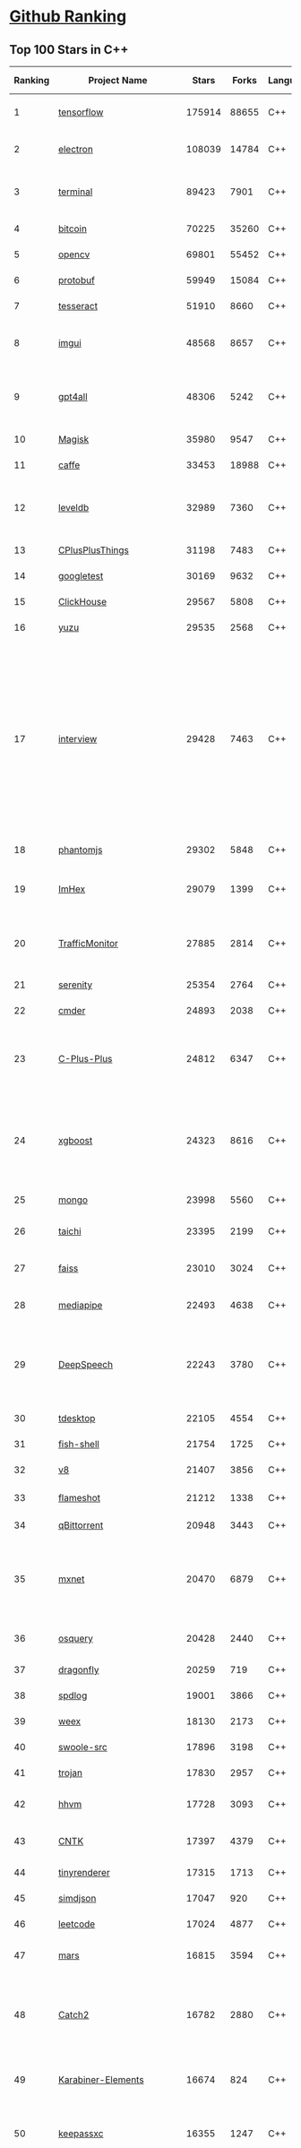 [Github Ranking](../README.md)
==========

## Top 100 Stars in C\+\+

| Ranking | Project Name | Stars | Forks | Language | Open Issues | Description | Last Commit |
| ------- | ------------ | ----- | ----- | -------- | ----------- | ----------- | ----------- |
| 1 | [tensorflow](https://github.com/tensorflow/tensorflow) | 175914 | 88655 | C++ | 1914 | An Open Source Machine Learning Framework for Everyone | 2023-07-04T21:03:27Z |
| 2 | [electron](https://github.com/electron/electron) | 108039 | 14784 | C++ | 813 | :electron: Build cross-platform desktop apps with JavaScript, HTML, and CSS | 2023-07-04T22:16:42Z |
| 3 | [terminal](https://github.com/microsoft/terminal) | 89423 | 7901 | C++ | 1485 | The new Windows Terminal and the original Windows console host, all in the same place! | 2023-07-04T13:26:37Z |
| 4 | [bitcoin](https://github.com/bitcoin/bitcoin) | 70225 | 35260 | C++ | 346 | Bitcoin Core integration/staging tree | 2023-07-04T19:21:40Z |
| 5 | [opencv](https://github.com/opencv/opencv) | 69801 | 55452 | C++ | 2336 | Open Source Computer Vision Library | 2023-07-04T21:57:49Z |
| 6 | [protobuf](https://github.com/protocolbuffers/protobuf) | 59949 | 15084 | C++ | 702 | Protocol Buffers - Google's data interchange format | 2023-07-04T19:24:21Z |
| 7 | [tesseract](https://github.com/tesseract-ocr/tesseract) | 51910 | 8660 | C++ | 379 | Tesseract Open Source OCR Engine (main repository) | 2023-06-28T09:37:15Z |
| 8 | [imgui](https://github.com/ocornut/imgui) | 48568 | 8657 | C++ | 726 | Dear ImGui: Bloat-free Graphical User interface for C++ with minimal dependencies | 2023-07-05T02:35:02Z |
| 9 | [gpt4all](https://github.com/nomic-ai/gpt4all) | 48306 | 5242 | C++ | 396 | gpt4all: an ecosystem of open-source chatbots trained on a massive collections of clean assistant data including code, stories and dialogue | 2023-07-04T17:42:43Z |
| 10 | [Magisk](https://github.com/topjohnwu/Magisk) | 35980 | 9547 | C++ | 16 | The Magic Mask for Android | 2023-07-04T11:29:48Z |
| 11 | [caffe](https://github.com/BVLC/caffe) | 33453 | 18988 | C++ | 895 | Caffe: a fast open framework for deep learning. | 2023-03-22T00:02:19Z |
| 12 | [leveldb](https://github.com/google/leveldb) | 32989 | 7360 | C++ | 198 | LevelDB is a fast key-value storage library written at Google that provides an ordered mapping from string keys to string values. | 2023-06-28T03:30:51Z |
| 13 | [CPlusPlusThings](https://github.com/Light-City/CPlusPlusThings) | 31198 | 7483 | C++ | 3 | C++那些事 | 2023-07-01T03:28:16Z |
| 14 | [googletest](https://github.com/google/googletest) | 30169 | 9632 | C++ | 244 | GoogleTest - Google Testing and Mocking Framework | 2023-07-04T02:24:49Z |
| 15 | [ClickHouse](https://github.com/ClickHouse/ClickHouse) | 29567 | 5808 | C++ | 3005 | ClickHouse® is a free analytics DBMS for big data | 2023-07-05T02:48:28Z |
| 16 | [yuzu](https://github.com/yuzu-emu/yuzu) | 29535 | 2568 | C++ | 1252 | Nintendo Switch Emulator | 2023-07-04T20:50:39Z |
| 17 | [interview](https://github.com/huihut/interview) | 29428 | 7463 | C++ | 15 | 📚 C/C++ 技术面试基础知识总结，包括语言、程序库、数据结构、算法、系统、网络、链接装载库等知识及面试经验、招聘、内推等信息。This repository is a summary of the basic knowledge of recruiting job seekers and beginners in the direction of C/C++ technology, including language, program library, data structure, algorithm, system, network, link loading library, interview experience, recruitment, recommendation, etc. | 2023-06-20T13:46:12Z |
| 18 | [phantomjs](https://github.com/ariya/phantomjs) | 29302 | 5848 | C++ | 14 | Scriptable Headless Browser | 2022-11-26T19:43:12Z |
| 19 | [ImHex](https://github.com/WerWolv/ImHex) | 29079 | 1399 | C++ | 133 | 🔍 A Hex Editor for Reverse Engineers, Programmers and people who value their retinas when working at 3 AM. | 2023-07-04T21:30:42Z |
| 20 | [TrafficMonitor](https://github.com/zhongyang219/TrafficMonitor) | 27885 | 2814 | C++ | 867 | 这是一个用于显示当前网速、CPU及内存利用率的桌面悬浮窗软件，并支持任务栏显示，支持更换皮肤。 | 2023-05-13T08:36:24Z |
| 21 | [serenity](https://github.com/SerenityOS/serenity) | 25354 | 2764 | C++ | 614 | The Serenity Operating System 🐞 | 2023-07-05T02:42:03Z |
| 22 | [cmder](https://github.com/cmderdev/cmder) | 24893 | 2038 | C++ | 34 | Lovely console emulator package for Windows | 2023-07-04T17:46:48Z |
| 23 | [C-Plus-Plus](https://github.com/TheAlgorithms/C-Plus-Plus) | 24812 | 6347 | C++ | 10 | Collection of various algorithms in mathematics, machine learning, computer science and physics implemented in C++ for educational purposes. | 2023-07-05T01:27:48Z |
| 24 | [xgboost](https://github.com/dmlc/xgboost) | 24323 | 8616 | C++ | 322 | Scalable, Portable and Distributed Gradient Boosting (GBDT, GBRT or GBM) Library,  for Python, R, Java, Scala, C++ and more. Runs on single machine, Hadoop, Spark, Dask, Flink and DataFlow | 2023-07-05T00:21:53Z |
| 25 | [mongo](https://github.com/mongodb/mongo) | 23998 | 5560 | C++ | 0 | The MongoDB Database | 2023-07-05T00:27:42Z |
| 26 | [taichi](https://github.com/taichi-dev/taichi) | 23395 | 2199 | C++ | 676 | Productive & portable high-performance programming in Python. | 2023-07-05T02:57:44Z |
| 27 | [faiss](https://github.com/facebookresearch/faiss) | 23010 | 3024 | C++ | 301 | A library for efficient similarity search and clustering of dense vectors. | 2023-07-04T14:06:48Z |
| 28 | [mediapipe](https://github.com/google/mediapipe) | 22493 | 4638 | C++ | 171 | Cross-platform, customizable ML solutions for live and streaming media. | 2023-07-03T17:04:22Z |
| 29 | [DeepSpeech](https://github.com/mozilla/DeepSpeech) | 22243 | 3780 | C++ | 110 | DeepSpeech is an open source embedded (offline, on-device) speech-to-text engine which can run in real time on devices ranging from a Raspberry Pi 4 to high power GPU servers. | 2023-06-09T08:04:27Z |
| 30 | [tdesktop](https://github.com/telegramdesktop/tdesktop) | 22105 | 4554 | C++ | 794 | Telegram Desktop messaging app | 2023-07-01T18:27:19Z |
| 31 | [fish-shell](https://github.com/fish-shell/fish-shell) | 21754 | 1725 | C++ | 445 | The user-friendly command line shell. | 2023-07-05T02:53:18Z |
| 32 | [v8](https://github.com/v8/v8) | 21407 | 3856 | C++ | 0 | The official mirror of the V8 Git repository | 2023-06-25T20:55:58Z |
| 33 | [flameshot](https://github.com/flameshot-org/flameshot) | 21212 | 1338 | C++ | 435 | Powerful yet simple to use screenshot software :desktop_computer: :camera_flash: | 2023-07-02T21:13:39Z |
| 34 | [qBittorrent](https://github.com/qbittorrent/qBittorrent) | 20948 | 3443 | C++ | 2841 | qBittorrent BitTorrent client | 2023-07-04T19:37:22Z |
| 35 | [mxnet](https://github.com/apache/mxnet) | 20470 | 6879 | C++ | 1796 | Lightweight, Portable, Flexible Distributed/Mobile Deep Learning with Dynamic, Mutation-aware Dataflow Dep Scheduler; for Python, R, Julia, Scala, Go, Javascript and more | 2023-06-23T19:06:24Z |
| 36 | [osquery](https://github.com/osquery/osquery) | 20428 | 2440 | C++ | 576 | SQL powered operating system instrumentation, monitoring, and analytics. | 2023-07-03T17:58:00Z |
| 37 | [dragonfly](https://github.com/dragonflydb/dragonfly) | 20259 | 719 | C++ | 114 | A modern replacement for Redis and Memcached | 2023-07-04T13:52:59Z |
| 38 | [spdlog](https://github.com/gabime/spdlog) | 19001 | 3866 | C++ | 30 | Fast C++ logging library. | 2023-07-04T15:00:23Z |
| 39 | [weex](https://github.com/alibaba/weex) | 18130 | 2173 | C++ | 45 | A framework for building Mobile cross-platform UI | 2022-12-16T06:13:17Z |
| 40 | [swoole-src](https://github.com/swoole/swoole-src) | 17896 | 3198 | C++ | 84 | 🚀 Coroutine-based concurrency library for PHP | 2023-07-04T14:01:56Z |
| 41 | [trojan](https://github.com/trojan-gfw/trojan) | 17830 | 2957 | C++ | 66 | An unidentifiable mechanism that helps you bypass GFW. | 2023-02-06T21:41:29Z |
| 42 | [hhvm](https://github.com/facebook/hhvm) | 17728 | 3093 | C++ | 542 | A virtual machine for executing programs written in Hack. | 2023-06-29T19:21:00Z |
| 43 | [CNTK](https://github.com/microsoft/CNTK) | 17397 | 4379 | C++ | 750 | Microsoft Cognitive Toolkit (CNTK), an open source deep-learning toolkit | 2023-03-11T07:31:35Z |
| 44 | [tinyrenderer](https://github.com/ssloy/tinyrenderer) | 17315 | 1713 | C++ | 38 | A brief computer graphics / rendering course | 2023-02-22T02:30:43Z |
| 45 | [simdjson](https://github.com/simdjson/simdjson) | 17047 | 920 | C++ | 121 | Parsing gigabytes of JSON per second  | 2023-07-03T22:46:21Z |
| 46 | [leetcode](https://github.com/haoel/leetcode) | 17024 | 4877 | C++ | 23 | LeetCode Problems' Solutions  | 2023-06-14T13:43:40Z |
| 47 | [mars](https://github.com/Tencent/mars) | 16815 | 3594 | C++ | 393 | Mars is a cross-platform network component  developed by WeChat. | 2023-07-04T02:54:38Z |
| 48 | [Catch2](https://github.com/catchorg/Catch2) | 16782 | 2880 | C++ | 349 | A modern, C++-native, test framework for unit-tests, TDD and BDD - using C++14, C++17 and later (C++11 support is in v2.x branch, and C++03 on the Catch1.x branch) | 2023-07-04T21:53:10Z |
| 49 | [Karabiner-Elements](https://github.com/pqrs-org/Karabiner-Elements) | 16674 | 824 | C++ | 858 | Karabiner-Elements is a powerful utility for keyboard customization on macOS Sierra (10.12) or later. | 2023-07-04T23:31:28Z |
| 50 | [keepassxc](https://github.com/keepassxreboot/keepassxc) | 16355 | 1247 | C++ | 631 | KeePassXC is a cross-platform community-driven port of the Windows application “Keepass Password Safe”. | 2023-07-04T12:43:13Z |
| 51 | [mxnet](https://github.com/apache/mxnet) | 20470 | 6879 | C++ | 1796 | Lightweight, Portable, Flexible Distributed/Mobile Deep Learning with Dynamic, Mutation-aware Dataflow Dep Scheduler; for Python, R, Julia, Scala, Go, Javascript and more | 2023-06-23T19:06:24Z |
| 52 | [winget-cli](https://github.com/microsoft/winget-cli) | 20430 | 1302 | C++ | 702 | WinGet is the Windows Package Manager. This project includes a CLI (Command Line Interface), PowerShell modules, and a COM (Component Object Model) API (Application Programming Interface). | 2023-07-04T05:12:32Z |
| 53 | [osquery](https://github.com/osquery/osquery) | 20428 | 2440 | C++ | 576 | SQL powered operating system instrumentation, monitoring, and analytics. | 2023-07-03T17:58:00Z |
| 54 | [solidity](https://github.com/ethereum/solidity) | 20419 | 5303 | C++ | 389 | Solidity, the Smart Contract Programming Language | 2023-07-05T01:19:10Z |
| 55 | [dragonfly](https://github.com/dragonflydb/dragonfly) | 20259 | 719 | C++ | 114 | A modern replacement for Redis and Memcached | 2023-07-04T13:52:59Z |
| 56 | [notepad-plus-plus](https://github.com/notepad-plus-plus/notepad-plus-plus) | 19558 | 4154 | C++ | 2049 | Notepad++ official repository | 2023-07-05T00:19:27Z |
| 57 | [spdlog](https://github.com/gabime/spdlog) | 19001 | 3866 | C++ | 30 | Fast C++ logging library. | 2023-07-04T15:00:23Z |
| 58 | [sqlitebrowser](https://github.com/sqlitebrowser/sqlitebrowser) | 18479 | 1995 | C++ | 641 | Official home of the DB Browser for SQLite (DB4S) project. Previously known as "SQLite Database Browser" and "Database Browser for SQLite". Website at:  | 2023-07-03T01:18:03Z |
| 59 | [weex](https://github.com/alibaba/weex) | 18130 | 2173 | C++ | 45 | A framework for building Mobile cross-platform UI | 2022-12-16T06:13:17Z |
| 60 | [swoole-src](https://github.com/swoole/swoole-src) | 17896 | 3198 | C++ | 84 | 🚀 Coroutine-based concurrency library for PHP | 2023-07-04T14:01:56Z |
| 61 | [trojan](https://github.com/trojan-gfw/trojan) | 17830 | 2957 | C++ | 66 | An unidentifiable mechanism that helps you bypass GFW. | 2023-02-06T21:41:29Z |
| 62 | [hhvm](https://github.com/facebook/hhvm) | 17728 | 3093 | C++ | 542 | A virtual machine for executing programs written in Hack. | 2023-06-29T19:21:00Z |
| 63 | [ncnn](https://github.com/Tencent/ncnn) | 17441 | 3875 | C++ | 955 | ncnn is a high-performance neural network inference framework optimized for the mobile platform | 2023-07-05T02:43:19Z |
| 64 | [CNTK](https://github.com/microsoft/CNTK) | 17397 | 4379 | C++ | 750 | Microsoft Cognitive Toolkit (CNTK), an open source deep-learning toolkit | 2023-03-11T07:31:35Z |
| 65 | [tinyrenderer](https://github.com/ssloy/tinyrenderer) | 17315 | 1713 | C++ | 38 | A brief computer graphics / rendering course | 2023-02-22T02:30:43Z |
| 66 | [fmt](https://github.com/fmtlib/fmt) | 17232 | 2091 | C++ | 13 | A modern formatting library | 2023-07-04T12:01:26Z |
| 67 | [cocos2d-x](https://github.com/cocos2d/cocos2d-x) | 17224 | 7088 | C++ | 1400 | Cocos2d-x is a suite of open-source, cross-platform, game-development tools utilized by millions of developers across the globe. Its core has evolved to serve as the foundation for Cocos Creator 1.x & 2.x. | 2023-07-05T01:52:47Z |
| 68 | [simdjson](https://github.com/simdjson/simdjson) | 17047 | 920 | C++ | 121 | Parsing gigabytes of JSON per second  | 2023-07-03T22:46:21Z |
| 69 | [leetcode](https://github.com/haoel/leetcode) | 17024 | 4877 | C++ | 23 | LeetCode Problems' Solutions  | 2023-06-14T13:43:40Z |
| 70 | [mars](https://github.com/Tencent/mars) | 16815 | 3594 | C++ | 393 | Mars is a cross-platform network component  developed by WeChat. | 2023-07-04T02:54:38Z |
| 71 | [Catch2](https://github.com/catchorg/Catch2) | 16782 | 2880 | C++ | 349 | A modern, C++-native, test framework for unit-tests, TDD and BDD - using C++14, C++17 and later (C++11 support is in v2.x branch, and C++03 on the Catch1.x branch) | 2023-07-04T21:53:10Z |
| 72 | [Karabiner-Elements](https://github.com/pqrs-org/Karabiner-Elements) | 16674 | 824 | C++ | 858 | Karabiner-Elements is a powerful utility for keyboard customization on macOS Sierra (10.12) or later. | 2023-07-04T23:31:28Z |
| 73 | [CnC_Remastered_Collection](https://github.com/electronicarts/CnC_Remastered_Collection) | 16590 | 4344 | C++ | 74 | None | 2022-12-08T11:20:03Z |
| 74 | [keepassxc](https://github.com/keepassxreboot/keepassxc) | 16355 | 1247 | C++ | 631 | KeePassXC is a cross-platform community-driven port of the Windows application “Keepass Password Safe”. | 2023-07-04T12:43:13Z |
| 75 | [yoga](https://github.com/facebook/yoga) | 16281 | 1389 | C++ | 88 | Yoga is a cross-platform layout engine which implements Flexbox. Follow https://twitter.com/yogalayout for updates. | 2023-06-30T20:38:01Z |
| 76 | [filament](https://github.com/google/filament) | 15973 | 1696 | C++ | 95 | Filament is a real-time physically based rendering engine for Android, iOS, Windows, Linux, macOS, and WebGL2 | 2023-06-27T08:46:35Z |
| 77 | [MMKV](https://github.com/Tencent/MMKV) | 15953 | 1772 | C++ | 5 | An efficient, small mobile key-value storage framework developed by WeChat. Works on Android, iOS, macOS, Windows, and POSIX. | 2023-06-28T13:44:29Z |
| 78 | [Qv2ray](https://github.com/Qv2ray/Qv2ray) | 15592 | 3194 | C++ | 48 | :star: Linux / Windows / macOS 跨平台 V2Ray 客户端 \| 支持 VMess / VLESS / SSR / Trojan / Trojan-Go / NaiveProxy / HTTP / HTTPS / SOCKS5 \| 使用 C++ / Qt 开发 \| 可拓展插件式设计 :star: | 2023-06-09T12:05:51Z |
| 79 | [uWebSockets](https://github.com/uNetworking/uWebSockets) | 15555 | 1705 | C++ | 23 | Simple, secure & standards compliant web server for the most demanding of applications | 2023-07-02T05:08:22Z |
| 80 | [react-native-windows](https://github.com/microsoft/react-native-windows) | 15498 | 1133 | C++ | 778 | A framework for building native Windows apps with React. | 2023-07-04T05:15:03Z |
| 81 | [Arduino](https://github.com/esp8266/Arduino) | 15140 | 13401 | C++ | 273 | ESP8266 core for Arduino | 2023-07-02T09:29:27Z |
| 82 | [LightGBM](https://github.com/microsoft/LightGBM) | 15125 | 3746 | C++ | 253 | A fast, distributed, high performance gradient boosting (GBT, GBDT, GBRT, GBM or MART) framework based on decision tree algorithms, used for ranking, classification and many other machine learning tasks. | 2023-07-04T22:27:59Z |
| 83 | [brpc](https://github.com/apache/brpc) | 15024 | 3729 | C++ | 269 | brpc is an Industrial-grade RPC framework using C++ Language, which is often used in high performance system such as Search, Storage, Machine learning, Advertisement, Recommendation etc. "brpc" means "better RPC". | 2023-07-04T14:04:27Z |
| 84 | [Marlin](https://github.com/MarlinFirmware/Marlin) | 15010 | 18411 | C++ | 650 | Marlin is an optimized firmware for RepRap 3D printers based on the Arduino platform. Many commercial 3D printers come with Marlin installed. Check with your vendor if you need source code for your specific machine. | 2023-07-05T01:56:25Z |
| 85 | [AirSim](https://github.com/microsoft/AirSim) | 14690 | 4228 | C++ | 593 | Open source simulator for autonomous vehicles built on Unreal Engine / Unity, from Microsoft AI & Research | 2023-04-21T17:37:28Z |
| 86 | [FreeCAD](https://github.com/FreeCAD/FreeCAD) | 14387 | 3294 | C++ | 889 | This is the official source code of FreeCAD, a free and opensource multiplatform 3D parametric modeler. | 2023-07-04T22:30:36Z |
| 87 | [dogecoin](https://github.com/dogecoin/dogecoin) | 14309 | 2776 | C++ | 146 | very currency | 2023-07-04T18:20:32Z |
| 88 | [incubator-weex](https://github.com/apache/incubator-weex) | 13842 | 1849 | C++ | 232 | Apache Weex (Incubating) | 2021-05-31T09:47:25Z |
| 89 | [BackgroundMusic](https://github.com/kyleneideck/BackgroundMusic) | 13756 | 635 | C++ | 433 | Background Music, a macOS audio utility: automatically pause your music, set individual apps' volumes and record system audio. | 2022-11-27T05:01:20Z |
| 90 | [typesense](https://github.com/typesense/typesense) | 13753 | 422 | C++ | 330 | Open Source alternative to Algolia + Pinecone and an Easier-to-Use alternative to ElasticSearch ⚡ 🔍 ✨ Fast, typo tolerant, in-memory fuzzy Search Engine for building delightful search experiences | 2023-07-04T14:37:52Z |
| 91 | [smartknob](https://github.com/scottbez1/smartknob) | 13725 | 816 | C++ | 36 | Haptic input knob with software-defined endstops and virtual detents | 2023-06-20T07:13:27Z |
| 92 | [cutter](https://github.com/rizinorg/cutter) | 13671 | 1058 | C++ | 460 | Free and Open Source Reverse Engineering Platform powered by rizin | 2023-07-03T14:45:26Z |
| 93 | [USTC-Course](https://github.com/USTC-Resource/USTC-Course) | 13654 | 3470 | C++ | 0 | :heart:中国科学技术大学课程资源 | 2022-07-04T13:12:06Z |
| 94 | [cosmos](https://github.com/OpenGenus/cosmos) | 13358 | 3640 | C++ | 1019 | World's largest Contributor driven code dataset \| Used in Quark Search Engine, @OpenGenus IQ, OpenGenus Visual Project | 2023-06-20T16:18:55Z |
| 95 | [wkhtmltopdf](https://github.com/wkhtmltopdf/wkhtmltopdf) | 13279 | 1723 | C++ | 1332 | Convert HTML to PDF using Webkit (QtWebKit) | 2022-11-22T10:32:12Z |
| 96 | [muduo](https://github.com/chenshuo/muduo) | 13253 | 5006 | C++ | 25 | Event-driven network library for multi-threaded Linux server in C++11 | 2023-06-02T04:06:33Z |
| 97 | [rapidjson](https://github.com/Tencent/rapidjson) | 13157 | 3416 | C++ | 587 | A fast JSON parser/generator for C++ with both SAX/DOM style API | 2023-06-17T15:17:15Z |
| 98 | [bgfx](https://github.com/bkaradzic/bgfx) | 13144 | 1820 | C++ | 269 | Cross-platform, graphics API agnostic, "Bring Your Own Engine/Framework" style rendering library. | 2023-07-04T16:11:08Z |
| 99 | [skyline](https://github.com/skyline-emu/skyline) | 13108 | 1732 | C++ | 23 | Run Nintendo Switch homebrew & games on your Android device! | 2023-05-13T10:53:07Z |
| 100 | [pybind11](https://github.com/pybind/pybind11) | 13106 | 1869 | C++ | 458 | Seamless operability between C++11 and Python | 2023-07-05T00:49:38Z |

